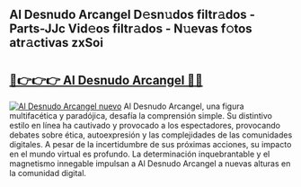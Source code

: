 ## Al Desnudo Arcangel D𝚎sn𝚞dos filtr𝚊dos - Parts-JJc Vid𝚎os filtr𝚊dos - N𝚞evas f𝚘tos atr𝚊ctivas zxSoi

# <h2><a href="http://mbcjma.tromn.icu/?c=Al+Desnudo+Arcangel">🔗👉👉👉 Al Desnudo Arcangel 🔗🔗</a></h2>

[![Al Desnudo Arcangel nuevo](https://i.imgur.com/pEAQMta.gif)](http://mbcjma.tromn.icu/?c=Al+Desnudo+Arcangel)
Al Desnudo Arcangel, una figura multifacética y paradójica, desafía la comprensión simple. Su distintivo estilo en línea ha cautivado y provocado a los espectadores, provocando debates sobre ética, autoexpresión y las complejidades de las comunidades digitales. A pesar de la incertidumbre de sus próximas acciones, su impacto en el mundo virtual es profundo. La determinación inquebrantable y el magnetismo innegable impulsan a Al Desnudo Arcangel a nuevas alturas en la comunidad digital.

